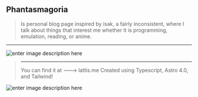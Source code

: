 
## Phantasmagoria

> Is personal blog page inspired by isak, a fairly inconsistent, where I talk about things that interest me whether it is programming, emulation, reading, or anime.  
-------------------
![enter image description here](https://i.pinimg.com/736x/7f/f1/d3/7ff1d3fce24927d9a3c5245babede89a.jpg)
> 
> ---
> You can find it at ---> lattis.me
> Created using Typescript, Astro 4.0, and Tailwind! 
> 
![enter image description here](https://i.pinimg.com/564x/31/8c/be/318cbedafa253c29d324bb5a170c76c1.jpg)
